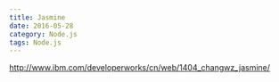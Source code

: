 ```yaml
---
title: Jasmine
date: 2016-05-28
category: Node.js
tags: Node.js
---
```


http://www.ibm.com/developerworks/cn/web/1404_changwz_jasmine/
